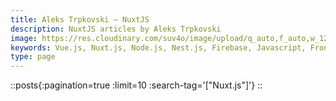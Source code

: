 ```yaml
---
title: Aleks Trpkovski — NuxtJS
description: NuxtJS articles by Aleks Trpkovski
image: https://res.cloudinary.com/suv4o/image/upload/q_auto,f_auto,w_1200,e_sharpen:100/v1618489761/blog/portrait
keywords: Vue.js, Nuxt.js, Node.js, Nest.js, Firebase, Javascript, Frontend, Development, Web, Web Developer, PHP, Python, AI, Artificial Intelligence, CSS, HTML, Photos, Photography, Melbourne, Australia, Keyboards
type: page
---
```


::posts{:pagination=true :limit=10 :search-tag='["Nuxt.js"]'}
::
